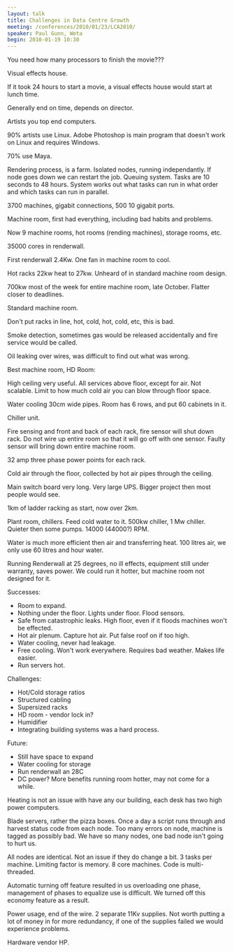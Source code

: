 ```yaml
---
layout: talk
title: Challenges in Data Centre Growth
meeting: /conferences/2010/01/23/LCA2010/
speaker: Paul Gunn, Weta
begin: 2010-01-19 10:30
---
```

You need how many processors to finish the movie???

Visual effects house.

If it took 24 hours to start a movie, a visual effects
house would start at lunch time.

Generally end on time, depends on director.

Artists you top end computers.

90% artists use Linux. Adobe Photoshop is main program that
doesn't work on Linux and requires Windows.

70% use Maya.

Rendering process, is a farm. Isolated nodes, running independantly. If node
goes down we can restart the job. Queuing system. Tasks are 10 seconds to 48
hours. System works out what tasks can run in what order and which tasks can
run in parallel.

3700 machines, gigabit connections, 500 10 gigabit ports.

Machine room, first had everything, including bad habits and problems.

Now 9 machine rooms, hot rooms (rending machines), storage rooms, etc.

35000 cores in renderwall.

First renderwall 2.4Kw. One fan in machine room to cool.

Hot racks 22kw heat to 27kw. Unheard of in standard machine room
design.

700kw most of the week for entire machine room, late October. Flatter closer
to deadlines.

Standard machine room.

Don't put racks in line, hot, cold, hot, cold, etc, this is bad.

Smoke detection, sometimes gas would be released accidentally and
fire service would be called.

Oil leaking over wires, was difficult to find out what was wrong.

Best machine room, HD Room:

High ceiling very useful. All services above floor, except for air. Not
scalable. Limit to how much cold air you can blow through floor space.

Water cooling 30cm wide pipes. Room has 6 rows, and put 60 cabinets in it.

Chiller unit.

Fire sensing and front and back of each rack, fire sensor will shut down
rack. Do not wire up entire room so that it will go off with one sensor.
Faulty sensor will bring down entire machine room.

32 amp three phase power points for each rack.

Cold air through the floor, collected by hot air pipes through the
ceiling.

Main switch board very long. Very large UPS. Bigger project then
most people would see.

1km of ladder racking as start, now over 2km.

Plant room, chillers. Feed cold water to it. 500kw chiller, 1 Mw chiller.
Quieter then some pumps. 14000 (44000?) RPM.

Water is much more efficient then air and transferring heat. 100 litres air, we only use 60 litres
and hour water.

Running Renderwall at 25 degrees, no ill effects, equipment still under warranty, saves power.
We could run it hotter, but machine room not designed for it.

Successes:

* Room to expand.
* Nothing under the floor. Lights under floor. Flood sensors.
* Safe from catastrophic leaks. High floor, even if it floods machines won't be effected.
* Hot air plenum. Capture hot air. Put false roof on if too high.
* Water cooling, never had leakage.
* Free cooling. Won't work everywhere. Requires bad weather. Makes life easier.
* Run servers hot.

Challenges:

* Hot/Cold storage ratios
* Structured cabling
* Supersized racks
* HD room - vendor lock in?
* Humidifier
* Integrating building systems was a hard process.

Future:

* Still have space to expand
* Water cooling for storage
* Run renderwall an 28C
* DC power? More benefits running room hotter, may not come for a while.

Heating is not an issue with have any our building, each desk has two high
power computers.

Blade servers, rather the pizza boxes. Once a day a script runs through and
harvest status code from each node. Too many errors on node, machine is tagged
as possibly bad.  We have so many nodes, one bad node isn't going to hurt us.

All nodes are identical. Not an issue if they do change a bit. 3 tasks per
machine. Limiting factor is memory. 8 core machines. Code is multi-threaded.

Automatic turning off feature resulted in us overloading one phase, management
of phases to equalize use is difficult. We turned off this economy feature as a
result.

Power usage, end of the wire. 2 separate 11Kv supplies. Not worth putting a lot
of money in for more redundancy, if one of the supplies failed we would
experience problems.

Hardware vendor HP.
